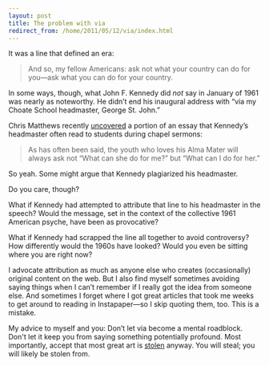 ```yaml
---
layout: post
title: The problem with via
redirect_from: /home/2011/05/12/via/index.html
---
```

<p>It was a line that defined an era:</p>
<blockquote>
<p>And so, my fellow Americans: ask not what your country can do for you—ask what you can do for your country.</p>
</blockquote>
<p>In some ways, though, what John F. Kennedy did <em>not</em> say in January of 1961 was nearly as noteworthy.  He didn’t end his inaugural address with “via my Choate School headmaster, George St. John.”</p>
<p>Chris Matthews recently <a href="http://www.huffingtonpost.com/chris-matthews/jfk-ask-not-what-your-country-can-do-for-you_b_811906.html">uncovered</a> a portion of an essay that Kennedy’s headmaster often read to students during chapel sermons:</p>
<blockquote>
<p>As has often been said, the youth who loves his Alma Mater will always ask not “What can she do for me?” but “What can I do for her.”</p>
</blockquote>
<p>So yeah.  Some might argue that Kennedy plagiarized his headmaster.</p>
<p>Do you care, though?</p>
<p>What if Kennedy had attempted to attribute that line to his headmaster in the speech?  Would the message, set in the context of the collective 1961 American psyche, have been as provocative?</p>
<p>What if Kennedy had scrapped the line all together to avoid controversy? How differently would the 1960s have looked? Would you even be sitting where you are right now?</p>
<p>I advocate attribution as much as anyone else who creates (occasionally) original content on the web.  But I also find myself sometimes avoiding saying things when I can’t remember if I really got the idea from someone else. And sometimes I forget where I got great articles that took me weeks to get around to reading in Instapaper—so I skip quoting them, too. This is a mistake.</p>
<p>My advice to myself and you: Don’t let via become a mental roadblock. Don't let it keep you from saying something potentially profound. Most importantly, accept that most great art is <a href="http://www.austinkleon.com/2011/03/30/how-to-steal-like-an-artist-and-9-other-things-nobody-told-me/">stolen</a> anyway. You will steal; you will likely be stolen from.</p>

